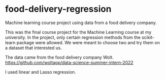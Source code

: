 # food-delivery-regression
Machine learning course project using data from a food delivery company.

This was the final course project for the Machine Learning course at my university. In the project, only certain regression methods from the scikit-learn package were allowed. We were meant to choose two and try them on a dataset that interested us.

The data came from the food delivery company Wolt. https://github.com/woltapp/data-science-summer-intern-2022

I used linear and Lasso regression.
